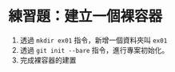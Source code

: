 # 練習題：建立一個裸容器

1. 透過 `mkdir ex01` 指令，新增一個資料夾叫 `ex01`
1. 透過 `git init --bare` 指令，進行專案初始化。
1. 完成裸容器的建置